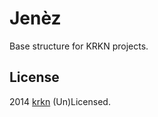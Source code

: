 # Jenèz

Base structure for KRKN projects.



## License

2014 [krkn](http://krkn.be)
(Un)Licensed.
